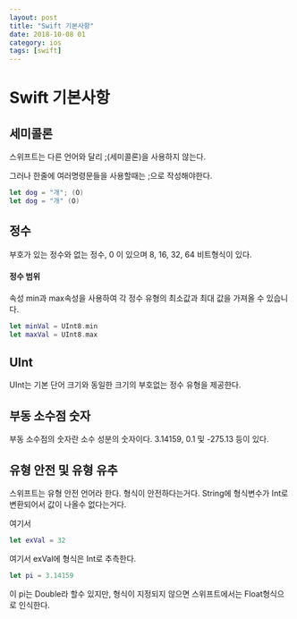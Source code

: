 ```yaml
---
layout: post
title: "Swift 기본사항"
date: 2018-10-08 01
category: ios
tags: [swift]
---
```




# Swift 기본사항

<!-- more -->



## 세미콜론

스위프트는 다른 언어와 달리 ;(세미콜론)을 사용하지 않는다.

그러나 한줄에 여러명령문들을 사용할때는 ;으로 작성해야한다.

```swift
let dog = "개"; (O)
let dog = "개" (O)
```



## 정수

부호가 있는 정수와 없는 정수, 0 이 있으며 8, 16, 32, 64 비트형식이 있다.

#### 정수 범위

속성 min과 max속성을 사용하여 각 정수 유형의 최소값과 최대 값을 가져올 수 있습니다.

```swift
let minVal = UInt8.min
let maxVal = UInt8.max
```



## UInt

UInt는 기본 단어 크기와 동일한 크기의 부호없는 정수 유형을 제공한다.



## 부동 소수점 숫자

부동 소수점의 숫자란 소수 성분의 숫자이다. 3.14159, 0.1 및 -275.13 등이 있다.



## 유형 안전 및 유형 유추

스위프트는 유형 안전 언어라 한다. 형식이 안전하다는거다. String에 형식변수가 Int로 변환되어서 값이 나올수 없다는거다.

여기서

```swift
let exVal = 32
```

여기서 exVal에 형식은 Int로 추측한다.

```swift
let pi = 3.14159
```

이 pi는 Double라 할수 있지만, 형식이 지정되지 않으면 스위프트에서는 Float형식으로 인식한다.